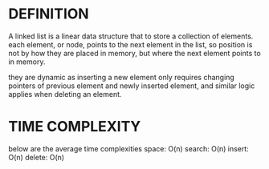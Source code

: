 # DEFINITION

A linked list is a linear data structure that to store a collection of elements.
each element, or node, points to the next element in the list, so position is not by how they are placed in memory, but where the next element points to in memory.

they are dynamic as inserting a new element only requires changing pointers of previous element and newly inserted element, and similar logic applies when deleting an element.

# TIME COMPLEXITY
below are the average time complexities
space: O(n)
search: O(n)
insert: O(n)
delete: O(n)

